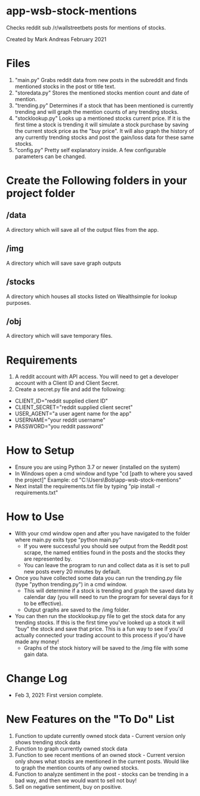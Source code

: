 # app-wsb-stock-mentions
 Checks reddit sub /r/wallstreetbets posts for mentions of stocks.

 Created by Mark Andreas February 2021

 # Files
 1. "main.py" Grabs reddit data from new posts in the subreddit and finds mentioned stocks in the post or title text.
 2. "storedata.py" Stores the mentioned stocks mention count and date of mention.
 3. "trending.py" Determines if a stock that has been mentioned is currently trending and will graph the mention counts of any trending stocks.
 4. "stocklookup.py" Looks up a mentioned stocks current price.  If it is the first time a stock is trending it will simulate a stock purchase by saving the current stock price as the "buy price". It will also graph the history of any currently trending stocks and post the gain/loss data for these same stocks.
 5. "config.py" Pretty self explanatory inside.  A few configurable parameters can be changed.

# Create the Following folders in your project folder
 ## /data
 A directory which will save all of the output files from the app.

 ## /img
 A directory which will save save graph outputs

 ## /stocks
 A directory which houses all stocks listed on Wealthsimple for lookup purposes.

 ## /obj
 A directory which will save temporary files.


 # Requirements
1. A reddit account with API access.  You will need to get a developer account with a Client ID and Client Secret.
2. Create a secret.py file and add the following:
- CLIENT_ID="reddit supplied client ID"
- CLIENT_SECRET="reddit supplied client secret"
- USER_AGENT="a user agent name for the app"
- USERNAME="your reddit username"
- PASSWORD="you reddit password"

# How to Setup
- Ensure you are using Python 3.7 or newer (installed on the system)
- In Windows open a cmd window and type "cd [path to where you saved the project]" Example: cd "C:\Users\Bob\app-wsb-stock-mentions"
- Next install the requirements.txt file by typing "pip install -r requirements.txt"

# How to Use
- With your cmd window open and after you have navigated to the folder where main.py exits type "python main.py"
    - If you were successful you should see output from the Reddit post scrape, the named entities found in the posts and the stocks they are represented by.
    - You can leave the program to run and collect data as it is set to pull new posts every 20 minutes by default.
- Once you have collected some data you can run the trending.py file (type "python trending.py") in a cmd window.
    - This will determine if a stock is trending and graph the saved data by calendar day (you will need to run the program for several days for it to be effective).
    - Output graphs are saved to the /img folder.
- You can then run the stocklookup.py file to get the stock data for any trending stocks.  If this is the first time you've looked up a stock it will "buy" the stock and save that price.  This is a fun way to see if you'd actually connected your trading account to this process if you'd have made any money!
    - Graphs of the stock history will be saved to the /img file with some gain data.  

# Change Log
- Feb 3, 2021: First version complete.

# New Features on the "To Do" List
1. Function to update currently owned stock data - Current version only shows trending stock data
2. Function to graph currently owned stock data
3. Function to see recent mentions of an owned stock - Current version only shows what stocks are mentioned in the current posts.  Would like to graph the mention counts of any owned stocks.
4. Function to analyze sentiment in the post - stocks can be trending in a bad way, and then we would want to sell not buy!
5. Sell on negative sentiment, buy on positive.
